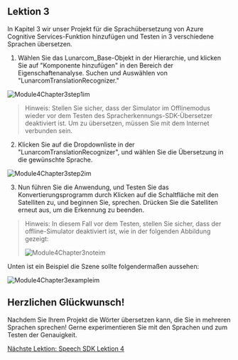 ## <a name="lesson-3"></a>Lektion 3

In Kapitel 3 wir unser Projekt für die Sprachübersetzung von Azure Cognitive Services-Funktion hinzufügen und Testen in 3 verschiedene Sprachen übersetzen. 

1. Wählen Sie das Lunarcom_Base-Objekt in der Hierarchie, und klicken Sie auf "Komponente hinzufügen" in den Bereich der Eigenschaftenanalyse. Suchen und Auswählen von "LunarcomTranslationRecognizer."

![Module4Chapter3step1im](images/module4chapter3step1im.PNG)

> Hinweis: Stellen Sie sicher, dass der Simulator im Offlinemodus wieder vor dem Testen des Spracherkennungs-SDK-Übersetzer deaktiviert ist. Um zu übersetzen, müssen Sie mit dem Internet verbunden sein. 

2. Klicken Sie auf die Dropdownliste in der "LunarcomTranslationRecognizer", und wählen Sie die Übersetzung in die gewünschte Sprache.

![Module4Chapter3step2im](images/module4chapter3step2im.PNG)

3. Nun führen Sie die Anwendung, und Testen Sie das Konvertierungsprogramm durch Klicken auf die Schaltfläche mit den Satelliten zu, und beginnen Sie, sprechen. Drücken Sie die Satelliten erneut aus, um die Erkennung zu beenden. 

> Hinweis: In diesem Fall vor dem Testen, stellen Sie sicher, dass der offline-Simulator deaktiviert ist, wie in der folgenden Abbildung gezeigt:
>
> ![Module4Chapter3noteim](images/module4chapter3noteim.PNG)

Unten ist ein Beispiel die Szene sollte folgendermaßen aussehen:

![Module4Chapter3exampleim](images/module4chapter3exampleim.PNG)

## <a name="congratulations"></a>Herzlichen Glückwunsch!

Nachdem Sie Ihrem Projekt die Wörter übersetzen kann, die Sie in mehreren Sprachen sprechen! Gerne experimentieren Sie mit den Sprachen und zum Testen der Genauigkeit. 

[Nächste Lektion: Speech SDK Lektion 4](placeholderlink)

